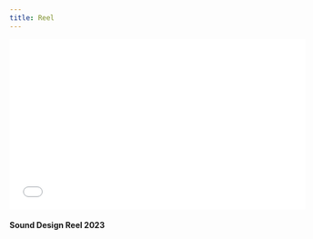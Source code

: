 ```yaml
---
title: Reel
---
```


<section>
  <iframe class="image main" width="520" height="300" source src="/assets/images/Sound Design Reel 2023.mp4" type="video/mp4" frameborder="0" allowfullscreen></iframe>
	<h4>Sound Design Reel 2023</h4> 
</section>
 
